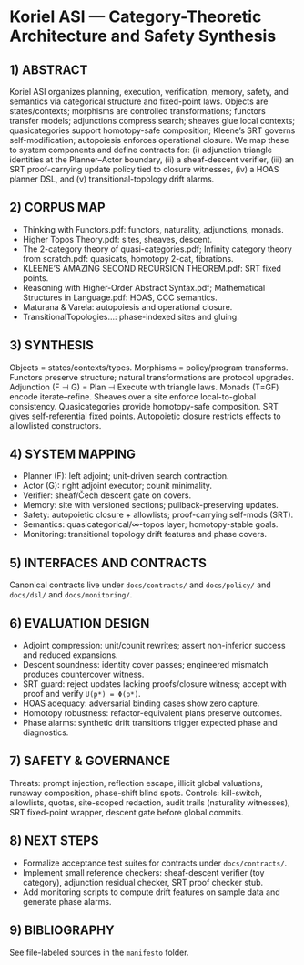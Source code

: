 # Koriel ASI — Category-Theoretic Architecture and Safety Synthesis

## 1) ABSTRACT
Koriel ASI organizes planning, execution, verification, memory, safety, and semantics via categorical structure and fixed-point laws. Objects are states/contexts; morphisms are controlled transformations; functors transfer models; adjunctions compress search; sheaves glue local contexts; quasicategories support homotopy-safe composition; Kleene’s SRT governs self-modification; autopoiesis enforces operational closure. We map these to system components and define contracts for: (i) adjunction triangle identities at the Planner–Actor boundary, (ii) a sheaf-descent verifier, (iii) an SRT proof-carrying update policy tied to closure witnesses, (iv) a HOAS planner DSL, and (v) transitional-topology drift alarms.

## 2) CORPUS MAP
- Thinking with Functors.pdf: functors, naturality, adjunctions, monads.
- Higher Topos Theory.pdf: sites, sheaves, descent.
- The 2-category theory of quasi-categories.pdf; Infinity category theory from scratch.pdf: quasicats, homotopy 2-cat, fibrations.
- KLEENE’S AMAZING SECOND RECURSION THEOREM.pdf: SRT fixed points.
- Reasoning with Higher-Order Abstract Syntax.pdf; Mathematical Structures in Language.pdf: HOAS, CCC semantics.
- Maturana & Varela: autopoiesis and operational closure.
- TransitionalTopologies...: phase-indexed sites and gluing.

## 3) SYNTHESIS
Objects = states/contexts/types. Morphisms = policy/program transforms. Functors preserve structure; natural transformations are protocol upgrades. Adjunction (F ⊣ G) = Plan ⊣ Execute with triangle laws. Monads (T=GF) encode iterate–refine. Sheaves over a site enforce local-to-global consistency. Quasicategories provide homotopy-safe composition. SRT gives self-referential fixed points. Autopoietic closure restricts effects to allowlisted constructors.

## 4) SYSTEM MAPPING
- Planner (F): left adjoint; unit-driven search contraction.
- Actor (G): right adjoint executor; counit minimality.
- Verifier: sheaf/Čech descent gate on covers.
- Memory: site with versioned sections; pullback-preserving updates.
- Safety: autopoietic closure + allowlists; proof-carrying self-mods (SRT).
- Semantics: quasicategorical/∞-topos layer; homotopy-stable goals.
- Monitoring: transitional topology drift features and phase covers.

## 5) INTERFACES AND CONTRACTS
Canonical contracts live under `docs/contracts/` and `docs/policy/` and `docs/dsl/` and `docs/monitoring/`.

## 6) EVALUATION DESIGN
- Adjoint compression: unit/counit rewrites; assert non-inferior success and reduced expansions.
- Descent soundness: identity cover passes; engineered mismatch produces countercover witness.
- SRT guard: reject updates lacking proofs/closure witness; accept with proof and verify `U(p*) = Φ(p*)`.
- HOAS adequacy: adversarial binding cases show zero capture.
- Homotopy robustness: refactor-equivalent plans preserve outcomes.
- Phase alarms: synthetic drift transitions trigger expected phase and diagnostics.

## 7) SAFETY & GOVERNANCE
Threats: prompt injection, reflection escape, illicit global valuations, runaway composition, phase-shift blind spots.
Controls: kill-switch, allowlists, quotas, site-scoped redaction, audit trails (naturality witnesses), SRT fixed-point wrapper, descent gate before global commits.

## 8) NEXT STEPS
- Formalize acceptance test suites for contracts under `docs/contracts/`.
- Implement small reference checkers: sheaf-descent verifier (toy category), adjunction residual checker, SRT proof checker stub.
- Add monitoring scripts to compute drift features on sample data and generate phase alarms.

## 9) BIBLIOGRAPHY
See file-labeled sources in the `manifesto` folder.
